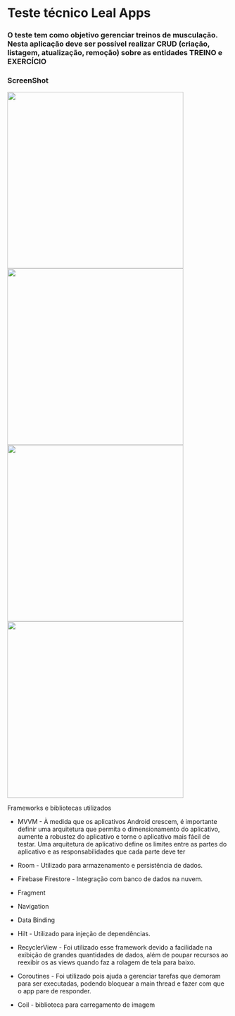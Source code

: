 <h1>Teste técnico Leal Apps</h1>

<h3> O teste tem como objetivo gerenciar treinos de musculação. Nesta aplicação deve ser possível realizar CRUD (criação, listagem, atualização, remoção) sobre as entidades TREINO e EXERCÍCIO</h3>

<h3>ScreenShot</h3>

<img src="https://i.imgur.com/mzs4Hjz.png" height="400"> <img src="https://i.imgur.com/zXIbdzm.png" height="400"> <img src="https://i.imgur.com/43cryQp.png" height="400"> <img src="https://i.imgur.com/Csy6H1B.png" height="400">

<p>Frameworks e bibliotecas utilizados

- MVVM - À medida que os aplicativos Android crescem, é importante definir uma arquitetura que permita o dimensionamento do aplicativo, aumente a robustez do aplicativo e torne o aplicativo mais fácil de testar. Uma arquitetura de aplicativo define os limites entre as partes do aplicativo e as responsabilidades que cada parte deve ter

- Room - Utilizado para armazenamento e persistência de dados.

- Firebase Firestore - Integração com banco de dados na nuvem.

- Fragment

- Navigation

- Data Binding

- Hilt - Utilizado para injeção de dependências.
    
- RecyclerView - Foi utilizado esse framework devido a facilidade na exibição de grandes quantidades de dados, além de poupar recursos ao reexibir os as views quando faz a rolagem de tela para baixo.

- Coroutines - Foi utilizado pois ajuda a gerenciar tarefas que demoram para ser executadas, podendo bloquear a main thread e fazer com que o app pare de responder.

- Coil - biblioteca para carregamento de imagem

</p>
